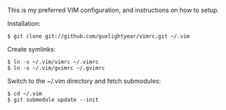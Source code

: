 This is my preferred VIM configuration, and instructions on how to setup.

Installation:

	$ git clone git://github.com/guxlightyear/vimrc.git ~/.vim

Create symlinks:

	$ ln -s ~/.vim/vimrc ~/.vimrc
	$ ln -s ~/.vim/gvimrc ~/.gvimrc

Switch to the ~/.vim directory and fetch submodules:

	$ cd ~/.vim
	$ git submodule update --init
